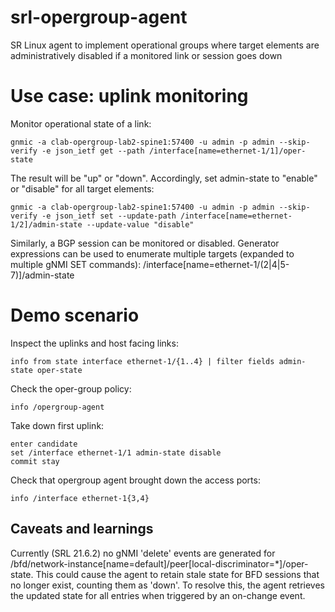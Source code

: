 # srl-opergroup-agent
SR Linux agent to implement operational groups where target elements are administratively disabled if a monitored link or session goes down

# Use case: uplink monitoring

Monitor operational state of a link:
```
gnmic -a clab-opergroup-lab2-spine1:57400 -u admin -p admin --skip-verify -e json_ietf get --path /interface[name=ethernet-1/1]/oper-state
```
The result will be "up" or "down". Accordingly, set admin-state to "enable" or "disable" for all target elements:
```
gnmic -a clab-opergroup-lab2-spine1:57400 -u admin -p admin --skip-verify -e json_ietf set --update-path /interface[name=ethernet-1/2]/admin-state --update-value "disable"
```

Similarly, a BGP session can be monitored or disabled. Generator expressions can be used to enumerate multiple targets (expanded to multiple gNMI SET commands):
/interface[name=ethernet-1/(2|4|5-7)]/admin-state

# Demo scenario

Inspect the uplinks and host facing links:
```
info from state interface ethernet-1/{1..4} | filter fields admin-state oper-state
```

Check the oper-group policy:
```
info /opergroup-agent
```

Take down first uplink:
```
enter candidate
set /interface ethernet-1/1 admin-state disable
commit stay
```

Check that opergroup agent brought down the access ports:
```
info /interface ethernet-1{3,4}
```

## Caveats and learnings
Currently (SRL 21.6.2) no gNMI 'delete' events are generated for /bfd/network-instance[name=default]/peer[local-discriminator=*]/oper-state.
This could cause the agent to retain stale state for BFD sessions that no longer exist, counting them as 'down'.
To resolve this, the agent retrieves the updated state for all entries when triggered by an on-change event.
